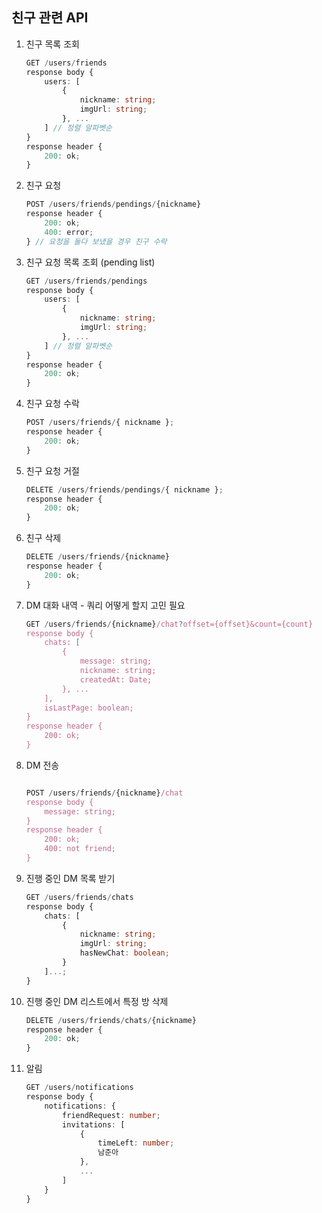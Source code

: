## 친구 관련 API

1.  친구 목록 조회

    ```ts
    GET /users/friends
    response body {
    	users: [
    		{
    			nickname: string;
    			imgUrl: string;
    		}, ...
    	] // 정렬 알파벳순
    }
    response header {
    	200: ok;
    }
    ```

2.  친구 요청

    ```ts
    POST /users/friends/pendings/{nickname}
    response header {
    	200: ok;
    	400: error;
    } // 요청을 둘다 보냈을 경우 친구 수락
    ```

3.  친구 요청 목록 조회 (pending list)

    ```ts
    GET /users/friends/pendings
    response body {
    	users: [
    		{
    			nickname: string;
    			imgUrl: string;
    		}, ...
    	] // 정렬 알파벳순
    }
    response header {
    	200: ok;
    }
    ```

4.  친구 요청 수락

    ```ts
    POST /users/friends/{ nickname };
    response header {
    	200: ok;
    }
    ```

5.  친구 요청 거절

    ```ts
    DELETE /users/friends/pendings/{ nickname };
    response header {
    	200: ok;
    }
    ```

6.  친구 삭제

    ```ts
    DELETE /users/friends/{nickname}
    response header {
    	200: ok;
    }
    ```

7.  DM 대화 내역 - 쿼리 어떻게 할지 고민 필요

    ```ts
    GET /users/friends/{nickname}/chat?offset={offset}&count={count}
    response body {
        chats: [
            {
                message: string;
                nickname: string;
                createdAt: Date;
            }, ...
        ],
        isLastPage: boolean;
    }
    response header {
        200: ok;
    }
    ```

8.  DM 전송

    ```ts

    POST /users/friends/{nickname}/chat
    response body {
    	message: string;
    }
    response header {
    	200: ok;
    	400: not friend;
    }
    ```

9.  진행 중인 DM 목록 받기

    ```ts
    GET /users/friends/chats
    response body {
    	chats: [
    		{
    			nickname: string;
    			imgUrl: string;
    			hasNewChat: boolean;
    		}
    	]...;
    }
    ```

10. 진행 중인 DM 리스트에서 특정 방 삭제

    ```ts
    DELETE /users/friends/chats/{nickname}
    response header {
    	200: ok;
    }
    ```
11. 알림
    ```ts
    GET /users/notifications
    response body {
    	notifications: {
            friendRequest: number;
            invitations: [
                {
                    timeLeft: number;
                    남준아 
                },
                ...
            ]
        }
    }
    ```

